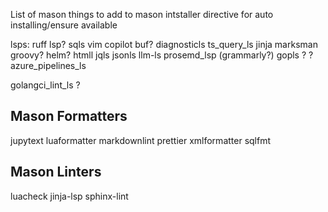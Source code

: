 List of mason things to add to mason intstaller directive for auto installing/ensure available

lsps:
  ruff lsp?
  sqls
  vim 
  copilot
  buf?
  diagnosticls
  ts_query_ls
  jinja
  marksman
  groovy?
  helm?
  htmll
  jqls
  jsonls
  llm-ls
  prosemd_lsp  (grammarly?)
  gopls ?
  ? azure_pipelines_ls

  golangci_lint_ls ?

Mason Formatters
-----------------
jupytext
luaformatter
markdownlint
prettier
xmlformatter
sqlfmt



Mason Linters
-----------------
luacheck
jinja-lsp 
sphinx-lint
